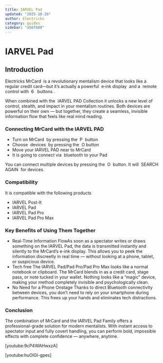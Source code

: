 ```yaml
---
title: IARVEL Pad
updated: "2025-10-26"
author: Electricks
category: guides
sidebar: "a56f609"
---
```


# IARVEL Pad

## Introduction

Electricks MrCard  is a revolutionary mentalism device that looks like a regular credit card—but it’s actually a powerful  e‑ink display  and a  remote  control with  6   buttons .

When combined with the  IARVEL PAD Collection it unlocks a new level of control, stealth, and impact in your mentalism routines. Both devices are powerful on their own — but together, they create a seamless, invisible information flow that feels like real mind reading.

### Connecting MrCard with the IARVEL PAD 

- Turn on MrCard  by pressing the  P  button
- Choose  devices  by pressing the  O button
- Move your IARVEL PAD near to MrCard
- It is going to connect via  bluetooth to your Pad

You can connect multiple devices by pressing the  O  button. It will  SEARCH AGAIN  for devices.

### Compatibility

It is compatible with the following products

- IARVEL Post-It
- IARVEL Pad
- IARVEL Pad Pro
- IARVEL Pad Pro Max

### Key Benefits of Using Them Together

- Real-Time Information FlowAs soon as a spectator writes or draws something on the IARVEL Pad, the data is transmitted instantly and silently to the MrCard’s e-ink display. This allows you to peek the information discreetly in real time — without looking at a phone, tablet, or suspicious device.
- Tech free
The IARVEL Pad/Pad Pro/Pad Pro Max looks like a normal notebook or clipboard. The MrCard blends in as a credit card, stage pass, or note tucked in your wallet. Nothing looks like a “magic” device, making your method completely invisible and psychologically clean.
- No Need for a Phone Onstage
Thanks to direct Bluetooth connectivity between devices, you don’t need to rely on your smartphone during performance. This frees up your hands and eliminates tech distractions.

### Conclusion

The combination of MrCard and the IARVEL Pad Family offers a professional-grade solution for modern mentalists. With instant access to spectator input and fully covert handling, you can perform bold, impossible effects with complete confidence — anywhere, anytime.

[youtube:9cP4WAHwxzA]

[youtube:huOlGI-gpes]